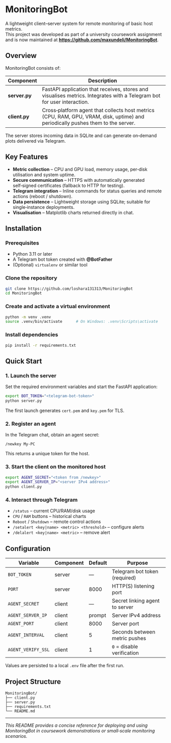 # MonitoringBot

A lightweight client–server system for remote monitoring of basic host metrics.  
This project was developed as part of a university coursework assignment and is now maintained at **<https://github.com/maxundeli/MonitoringBot>**.

## Overview
MonitoringBot consists of:

| Component | Description |
|-----------|-------------|
| **server.py** | FastAPI application that receives, stores and visualises metrics. Integrates with a Telegram bot for user interaction. |
| **client.py** | Cross‑platform agent that collects host metrics (CPU, RAM, GPU, VRAM, disk, uptime) and periodically pushes them to the server. |

The server stores incoming data in SQLite and can generate on‑demand plots delivered via Telegram.

## Key Features
* **Metric collection** – CPU and GPU load, memory usage, per‑disk utilisation and system uptime.
* **Secure communication** – HTTPS with automatically generated self‑signed certificates (fallback to HTTP for testing).
* **Telegram integration** – Inline commands for status queries and remote actions (reboot / shutdown).
* **Data persistence** – Lightweight storage using SQLite; suitable for single‑instance deployments.
* **Visualisation** – Matplotlib charts returned directly in chat.

## Installation

### Prerequisites
* Python 3.11 or later
* A Telegram bot token created with **@BotFather**
* (Optional) `virtualenv` or similar tool

### Clone the repository
```bash
git clone https://github.com/loshara131313/MonitoringBot
cd MonitoringBot
```

### Create and activate a virtual environment
```bash
python -m venv .venv
source .venv/bin/activate      # On Windows: .venv\Scripts\activate
```

### Install dependencies
```bash
pip install -r requirements.txt
```

## Quick Start

### 1. Launch the server
Set the required environment variables and start the FastAPI application:
```bash
export BOT_TOKEN="<telegram‑bot‑token>"
python server.py
```
The first launch generates `cert.pem` and `key.pem` for TLS.

### 2. Register an agent
In the Telegram chat, obtain an agent secret:
```
/newkey My‑PC
```
This returns a unique token for the host.

### 3. Start the client on the monitored host
```bash
export AGENT_SECRET="<token from /newkey>"
export AGENT_SERVER_IP="<server IPv4 address>"
python client.py
```

### 4. Interact through Telegram
* `/status` – current CPU/RAM/disk usage
* `CPU` / `RAM` buttons – historical charts
* `Reboot` / `Shutdown` – remote control actions
* `/setalert <key|name> <metric> <threshold>` – configure alerts
* `/delalert <key|name> <metric>` – remove alert

## Configuration

| Variable | Component | Default | Purpose |
|----------|-----------|---------|---------|
| `BOT_TOKEN` | server | — | Telegram bot token (required) |
| `PORT` | server | 8000 | HTTP(S) listening port |
| `AGENT_SECRET` | client | — | Secret linking agent to server |
| `AGENT_SERVER_IP` | client | prompt | Server IPv4 address |
| `AGENT_PORT` | client | 8000 | Server port |
| `AGENT_INTERVAL` | client | 5 | Seconds between metric pushes |
| `AGENT_VERIFY_SSL` | client | 1 | `0` = disable verification |

Values are persisted to a local `.env` file after the first run.

## Project Structure
```
MonitoringBot/
├── client.py
├── server.py
├── requirements.txt
└── README.md
```



---

*This README provides a concise reference for deploying and using MonitoringBot in coursework demonstrations or small‑scale monitoring scenarios.*
